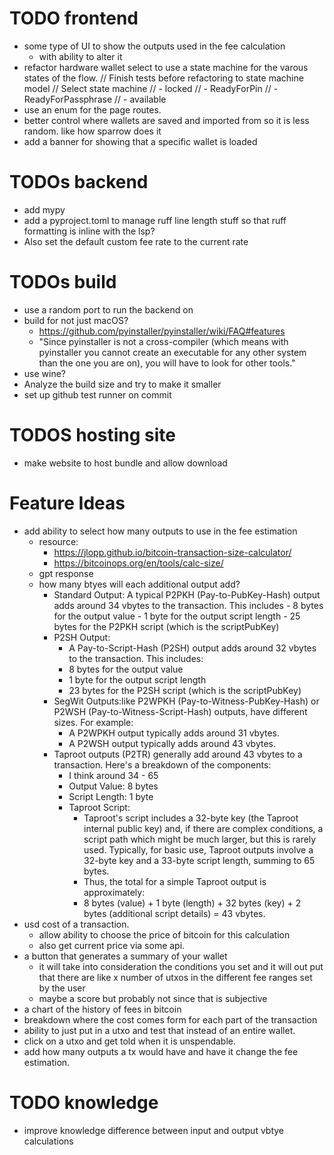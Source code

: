 # TODO frontend
- some type of UI to show the outputs used in the fee calculation
  - with ability to alter it
- refactor hardware wallet select to use a state machine for the varous states of the flow.
  // Finish tests before refactoring to state machine model
  // Select state machine
  // - locked
  // - ReadyForPin
  // - ReadyForPassphrase
  // - available
- use an enum for the page routes.
- better control where wallets are saved and imported from so it is less random. like how sparrow does it
- add a banner for showing that a specific wallet is loaded


# TODOs backend
- add mypy
- add a pyproject.toml to manage ruff line length stuff so that ruff formatting is inline with the lsp?
- Also set the default custom fee rate to the current rate 

# TODOs build
- use a random port to run the backend on 
- build for not just macOS? 
  - https://github.com/pyinstaller/pyinstaller/wiki/FAQ#features
  - "Since pyinstaller is not a cross-compiler (which means with pyinstaller you cannot create an executable for any other system than the one you are on), you will have to look for other tools."
- use wine?
- Analyze the build size and try to make it smaller
- set up github test runner on commit

# TODOS hosting site
- make website to host bundle and allow download


# Feature Ideas
- add ability to select how many outputs to use in the fee estimation
  - resource:
    - https://jlopp.github.io/bitcoin-transaction-size-calculator/
    - https://bitcoinops.org/en/tools/calc-size/
  - gpt response
  - how many btyes will each additional output add?
    - Standard Output: 
        A typical P2PKH (Pay-to-PubKey-Hash) output adds around 34 vbytes to the transaction. This includes
          -  8 bytes for the output value
          - 1 byte for the output script length
          - 25 bytes for the P2PKH script (which is the scriptPubKey)
    - P2SH Output: 
      - A Pay-to-Script-Hash (P2SH) output adds around 32 vbytes to the transaction. This includes:
      - 8 bytes for the output value
      - 1 byte for the output script length
      - 23 bytes for the P2SH script (which is the scriptPubKey)
    - SegWit Outputs:like P2WPKH (Pay-to-Witness-PubKey-Hash) or P2WSH (Pay-to-Witness-Script-Hash) outputs, have different sizes. For example:
        - A P2WPKH output typically adds around 31 vbytes.
        - A P2WSH output typically adds around 43 vbytes.
    - Taproot outputs (P2TR) generally add around 43 vbytes to a transaction. Here's a breakdown of the components:
      - I think around 34 - 65
      - Output Value: 8 bytes
      - Script Length: 1 byte
      - Taproot Script:
          - Taproot's script includes a 32-byte key (the Taproot internal public key) and, if there are complex conditions, a script path which might be much larger, but this is rarely used. Typically, for basic use, Taproot outputs involve a 32-byte key and a 33-byte script length, summing to 65 bytes.
          - Thus, the total for a simple Taproot output is approximately:
          - 8 bytes (value) + 1 byte (length) + 32 bytes (key) + 2 bytes (additional script details) = 43 vbytes.
- usd cost of a transaction.
    - allow ability to choose the price of bitcoin for this calculation
    - also get current price via some api.
- a button that generates a summary of your wallet
    -  it will take into consideration the conditions you set and it will out put that there are like x number of utxos in the different fee ranges set by the user
    - maybe a score but probably not since that is subjective 
- a chart of the history of fees in bitcoin
- breakdown where the cost comes form for each part of the transaction
- ability to just put in a utxo and test that instead of an entire wallet.
- click on a utxo and get told when it is unspendable.
- add how many outputs a tx would have and have it change the fee estimation.


# TODO knowledge
- improve knowledge difference between input and output vbtye calculations
